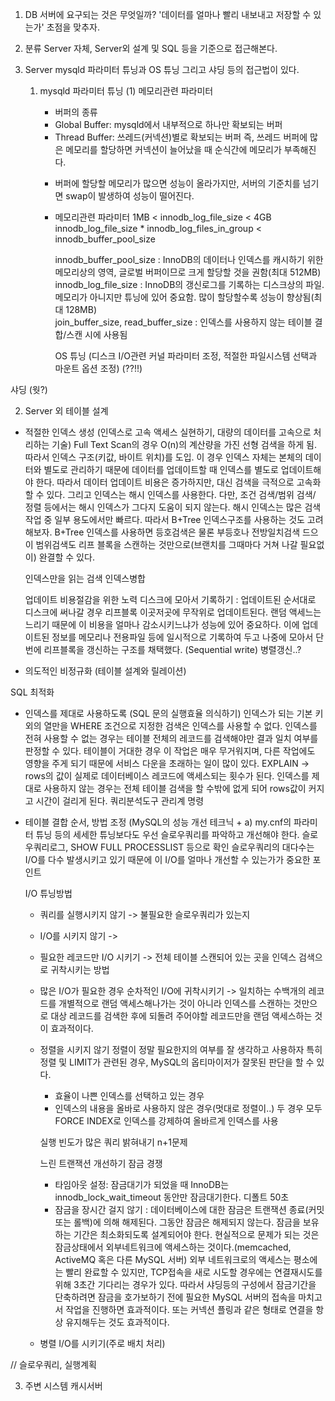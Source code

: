 1. DB 서버에 요구되는 것은 무엇일까?
   '데이터를 얼마나 빨리 내보내고 저장할 수 있는가' 초점을 맞추자.
   
2. 분류
   Server 자체, Server외 설계 및 SQL 등을 기준으로 접근해본다.
   
3. Server
   mysqld 파라미터 튜닝과 OS 튜닝 그리고 샤딩 등의 접근법이 있다.
   
   1) mysqld 파라미터 튜닝
     (1) 메모리관련 파라미터
     
      - 버퍼의 종류
      * Global Buffer: mysqld에서 내부적으로 하나만 확보되는 버퍼
      * Thread Buffer: 쓰레드(커넥션)별로 확보되는 버퍼
      즉, 쓰레드 버퍼에 많은 메모리를 할당하면 커넥션이 늘어났을 때 순식간에 메모리가 부족해진다.
      
      - 버퍼에 할당할 메모리가 많으면 성능이 올라가지만, 서버의 기준치를 넘기면 swap이 발생하여 성능이 떨어진다.
      
      - 메모리관련 파라미터
        1MB < innodb_log_file_size < 4GB
        innodb_log_file_size * innodb_log_files_in_group < innodb_buffer_pool_size
        
        innodb_buffer_pool_size : InnoDB의 데이터나 인덱스를 캐시하기 위한 메모리상의 영역, 글로벌 버퍼이므로 크게 할당할 것을 권함(최대 512MB)
        innodb_log_file_size : InnoDB의 갱신로그를 기록하는 디스크상의 파일. 메모리가 아니지만 튜닝에 있어 중요함. 많이 할당할수록 성능이 향상됨(최대 128MB)  
        join_buffer_size, read_buffer_size : 인덱스를 사용하지 않는 테이블 결합/스캔 시에 사용됨
        
         OS 튜닝 (디스크 I/O관련 커널 파라미터 조정, 적절한 파일시스템 선택과 마운트 옵션 조정) (??!!)
  
  샤딩 (웟?)
 
   2) Server 외
  테이블 설계
   - 적절한 인덱스 생성 (인덱스로 고속 액세스 실현하기, 대량의 데이터를 고속으로 처리하는 기술)
     Full Text Scan의 경우 O(n)의 계산량을 가진 선형 검색을 하게 됨. 따라서 인덱스 구조(키값, 바이트 위치)를 도입. 이 경우 인덱스 자체는 본체의 데이터와 별도로 관리하기 때문에 데이터를 업데이트할 때 인덱스를 별도로 업데이트해야 한다. 따라서 데이터 업데이트 비용은 증가하지만, 대신 검색을 극적으로 고속화할 수 있다. 그리고 인덱스는 해시 인덱스를 사용한다.
     다만, 조건 검색/범위 검색/ 정렬 등에서는 해시 인덱스가 그다지 도움이 되지 않는다. 해시 인덱스는 많은 검색 작업 중 일부 용도에서만 빠르다. 따라서 B+Tree 인덱스구조를 사용하는 것도 고려해보자. B+Tree 인덱스를 사용하면 등호검색은 물론 부등호나 전방일치검색 드으이 범위검색도 리프 블록을 스캔하는 것만으로(브랜치를 그때마다 거쳐 나갈 필요없이) 완결할 수 있다.
     
     인덱스만을 읽는 검색
     인덱스병합
     
     업데이트 비용절감을 위한 노력 
       디스크에 모아서 기록하기 : 업데이트된 순서대로 디스크에 써나갈 경우 리프블록 이곳저곳에 무작위로 업데이트된다. 랜덤 액세느는 느리기 때문에 이 비용을 얼마나 감소시키느냐가 성능에 있어 중요하다. 이에 업데이트된 정보를 메모리나 전용파일 등에 일시적으로 기록하여 두고 나중에 모아서 단번에 리프블록을 갱신하는 구조를 채택했다. (Sequential write)
       병렬갱신..?
     
   - 의도적인 비정규화  (테이블 설계와 릴레이션)
   
  SQL 최적화
   - 인덱스를 제대로 사용하도록 (SQL 문의 실행효율 의식하기)
     인덱스가 되는 기본 키 외의 열만을 WHERE 조건으로 지정한 검색은 인덱스를 사용할 수 없다. 인덱스를 전혀 사용할 수 없는 경우는 테이블 전체의 레코드를 검색해야만 결과 일치 여부를 판정할 수 있다. 테이블이 거대한 경우 이 작업은 매우 무거워지며, 다른 작업에도 영향을 주게 되기 때문에 서비스 다운을 초래하는 일이 많이 있다. 
     EXPLAIN -> rows의 값이 실제로 데이터베이스 레코드에 액세스되는 횟수가 된다. 인덱스를 제대로 사용하지 않는 경우는 전체 테이블 검색을 할 수밖에 없게 되어 rows값이 커지고 시간이 걸리게 된다. 
     쿼리분석도구
     관리계 명령
     
   - 테이블 결합 순서, 방법 조정 (MySQL의 성능 개선 테크닉 + a)
     my.cnf의 파라미터 튜닝 등의 세세한 튜닝보다도 우선 슬로우쿼리를 파악하고 개선해야 한다.
     슬로우쿼리로그, SHOW FULL PROCESSLIST 등으로 확인
     슬로우쿼리의 대다수는 I/O를 다수 발생시키고 있기 때문에 이 I/O를 얼마나 개선할 수 있는가가 중요한 포인트
     
     I/O 튜닝방법
      - 쿼리를 실행시키지 않기 -> 불필요한 슬로우쿼리가 있는지
      - I/O를 시키지 않기 ->
      - 필요한 레코드만 I/O 시키기 -> 전체 테이블 스캔되어 있는 곳을 인덱스 검색으로 귀착시키는 방법
      - 많은 I/O가 필요한 경우 순차적인 I/O에 귀착시키기 -> 일치하는 수백개의 레코드를 개별적으로 랜덤 액세스해나가는 것이 아니라 인덱스를 스캔하는 것만으로 대상 레코드를 검색한 후에 되돌려 주어야할 레코드만을 랜덤 액세스하는 것이 효과적이다.
      - 정렬을 시키지 않기
        정렬이 정말 필요한지의 여부를 잘 생각하고 사용하자 특히 정렬 및 LIMIT가 관련된 경우, MySQL의 옵티마이저가 잘못된 판단을 할 수 있다.
        - 효율이 나쁜 인덱스를 선택하고 있는 경우
        - 인덱스의 내용을 올바로 사용하지 않은 경우(멋대로 정렬이..)
        두 경우 모두 FORCE INDEX로 인덱스를 강제하여 올바르게 인덱스를 사용
        
        실행 빈도가 많은 쿼리 밝혀내기
         n+1문제
        
        느린 트랜잭션 개선하기
         잠금 경쟁 
          - 타임아웃 설정: 잠금대기가 되었을 때 InnoDB는 innodb_lock_wait_timeout 동안만 잠금대기한다. 디폴트 50초
          - 잠금을 장시간 걸지 않기 : 데이터베이스에 대한 잠금은 트랜잭션 종료(커밋 또는 롤백)에 의해 해제된다. 그동안 잠금은 해제되지 않는다. 잠금을 보유하는 기간은 최소화되도록 설계되어야 한다. 현실적으로 문제가 되는 것은 잠금상태에서 외부네트워크에 액세스하는 것이다.(memcached, ActiveMQ 혹은 다른 MySQL 서버)
          외부 네트워크로의 액세스는 평소에는 빨리 완료할 수 있지만, TCP접속을 새로 시도할 경우에는 연결재시도를 위해 3초간 기다리는 경우가 있다.
         따라서 샤딩등의 구성에서 잠금기간을 단축하려면 잠금을 호가보하기 전에 필요한 MySQL 서버의 접속을 마치고서 작업을 진행하면 효과적이다. 또는 커넥션 플링과 같은 형태로 연결을 항상 유지해두는 것도 효과적이다.
        
      - 병렬 I/O를 시키기(주로 배치 처리)
     
   // 슬로우쿼리, 실행계획

3) 주변 시스템
   캐시서버      